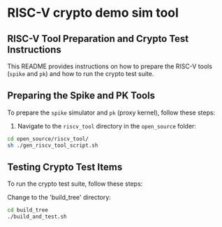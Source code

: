# RISC-V crypto demo sim tool

## RISC-V Tool Preparation and Crypto Test Instructions

This README provides instructions on how to prepare the RISC-V tools (`spike` and `pk`) and how to run the crypto test suite.

## Preparing the Spike and PK Tools

To prepare the `spike` simulator and `pk` (proxy kernel), follow these steps:

1. Navigate to the `riscv_tool` directory in the `open_source` folder:

```bash
cd open_source/riscv_tool/
sh ./gen_riscv_tool_script.sh
```

## Testing Crypto Test Items
To run the crypto test suite, follow these steps:

Change to the 'build_tree' directory:
```bash
cd build_tree
./build_and_test.sh
```


